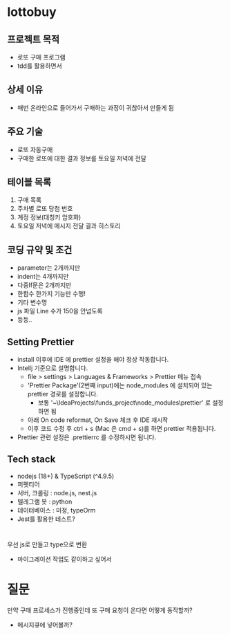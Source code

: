# lottobuy

## 프로젝트 목적
* 로또 구매 프로그램
* tdd를 활용하면서

## 상세 이유
* 매번 온라인으로 들어가서 구매하는 과정이 귀찮아서 만들게 됨

## 주요 기술
* 로또 자동구매
* 구매한 로또에 대한 결과 정보를 토요일 저녁에 전달

## 테이블 목록
1. 구매 목록
2. 주차별 로또 당첨 번호
3. 계정 정보(대칭키 암호화)
4. 토요일 저녁에 메시지 전달 결과 히스토리

## 코딩 규약 및 조건
* parameter는 2개까지만
* indent는 4개까지만
* 다중If문은 2개까지만
* 한함수 한가지 기능만 수행!
* 기타 변수명
* js 파일 Line 수가 150을 안넘도록
* 등등..

## Setting Prettier
* install 이후에 IDE 에 prettier 설정을 해야 정상 작동합니다.
* Intellj 기준으로 설명합니다.
    * file > settings > Languages & Frameworks > Prettier 메뉴 접속
    * 'Prettier Package'(2번째 input)에는 node_modules 에 설치되어 있는 prettier  경로를 설정합니다.
        * 보통 '~\IdeaProjects\funds_project\node_modules\prettier' 로 설정하면 됨
    * 아래 On code reformat, On Save 체크 후 IDE 재시작
    * 이후 코드 수정 후 ctrl + s (Mac 은 cmd + s)를 하면 prettier 적용됩니다.
* Prettier 관련 설정은 .prettierrc 를 수정하시면 됩니다.

## Tech stack
* nodejs (18+) & TypeScript (^4.9.5)
* 퍼펫티어
* 서버, 크롤링 : node.js, nest.js
* 텔레그램 봇 : python
* 데이터베이스 : 미정, typeOrm
* Jest를 활용한 테스트?

#
우선 js로 만들고 type으로 변환
- 마이그레이션 작업도 같이하고 싶어서

# 질문
만약 구매 프로세스가 진행중인데 또 구매 요청이 온다면 어떻게 동작할까?
- 메시지큐에 넣어볼까?
